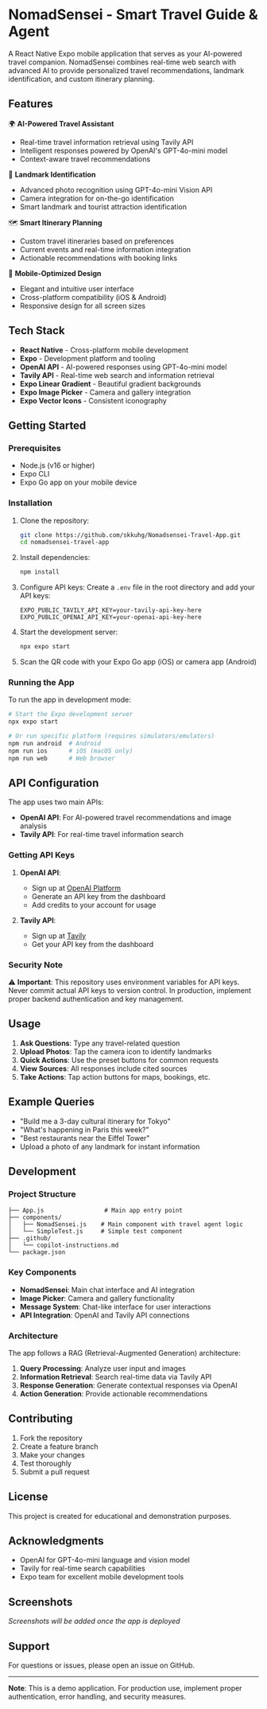 # NomadSensei - Smart Travel Guide & Agent

A React Native Expo mobile application that serves as your AI-powered travel companion. NomadSensei combines real-time web search with advanced AI to provide personalized travel recommendations, landmark identification, and custom itinerary planning.

## Features

🌍 **AI-Powered Travel Assistant**
- Real-time travel information retrieval using Tavily API
- Intelligent responses powered by OpenAI's GPT-4o-mini model
- Context-aware travel recommendations

📸 **Landmark Identification**
- Advanced photo recognition using GPT-4o-mini Vision API
- Camera integration for on-the-go identification
- Smart landmark and tourist attraction identification

🗺️ **Smart Itinerary Planning**
- Custom travel itineraries based on preferences
- Current events and real-time information integration
- Actionable recommendations with booking links

📱 **Mobile-Optimized Design**
- Elegant and intuitive user interface
- Cross-platform compatibility (iOS & Android)
- Responsive design for all screen sizes

## Tech Stack

- **React Native** - Cross-platform mobile development
- **Expo** - Development platform and tooling
- **OpenAI API** - AI-powered responses using GPT-4o-mini model
- **Tavily API** - Real-time web search and information retrieval
- **Expo Linear Gradient** - Beautiful gradient backgrounds
- **Expo Image Picker** - Camera and gallery integration
- **Expo Vector Icons** - Consistent iconography

## Getting Started

### Prerequisites

- Node.js (v16 or higher)
- Expo CLI
- Expo Go app on your mobile device

### Installation

1. Clone the repository:
   ```bash
   git clone https://github.com/skkuhg/Nomadsensei-Travel-App.git
   cd nomadsensei-travel-app
   ```

2. Install dependencies:
   ```bash
   npm install
   ```

3. Configure API keys:
   Create a `.env` file in the root directory and add your API keys:
   ```
   EXPO_PUBLIC_TAVILY_API_KEY=your-tavily-api-key-here
   EXPO_PUBLIC_OPENAI_API_KEY=your-openai-api-key-here
   ```

4. Start the development server:
   ```bash
   npx expo start
   ```

5. Scan the QR code with your Expo Go app (iOS) or camera app (Android)

### Running the App

To run the app in development mode:

```bash
# Start the Expo development server
npx expo start

# Or run specific platform (requires simulators/emulators)
npm run android  # Android
npm run ios      # iOS (macOS only)
npm run web      # Web browser
```

## API Configuration

The app uses two main APIs:

- **OpenAI API**: For AI-powered travel recommendations and image analysis
- **Tavily API**: For real-time travel information search

### Getting API Keys

1. **OpenAI API**: 
   - Sign up at [OpenAI Platform](https://platform.openai.com/)
   - Generate an API key from the dashboard
   - Add credits to your account for usage

2. **Tavily API**:
   - Sign up at [Tavily](https://tavily.com/)
   - Get your API key from the dashboard

### Security Note

⚠️ **Important**: This repository uses environment variables for API keys. Never commit actual API keys to version control. In production, implement proper backend authentication and key management.

## Usage

1. **Ask Questions**: Type any travel-related question
2. **Upload Photos**: Tap the camera icon to identify landmarks
3. **Quick Actions**: Use the preset buttons for common requests
4. **View Sources**: All responses include cited sources
5. **Take Actions**: Tap action buttons for maps, bookings, etc.

## Example Queries

- "Build me a 3-day cultural itinerary for Tokyo"
- "What's happening in Paris this week?"
- "Best restaurants near the Eiffel Tower"
- Upload a photo of any landmark for instant information

## Development

### Project Structure

```
├── App.js                 # Main app entry point
├── components/
│   ├── NomadSensei.js    # Main component with travel agent logic
│   └── SimpleTest.js     # Simple test component
├── .github/
│   └── copilot-instructions.md
└── package.json
```

### Key Components

- **NomadSensei**: Main chat interface and AI integration
- **Image Picker**: Camera and gallery functionality
- **Message System**: Chat-like interface for user interactions
- **API Integration**: OpenAI and Tavily API connections

### Architecture

The app follows a RAG (Retrieval-Augmented Generation) architecture:

1. **Query Processing**: Analyze user input and images
2. **Information Retrieval**: Search real-time data via Tavily API
3. **Response Generation**: Generate contextual responses via OpenAI
4. **Action Generation**: Provide actionable recommendations

## Contributing

1. Fork the repository
2. Create a feature branch
3. Make your changes
4. Test thoroughly
5. Submit a pull request

## License

This project is created for educational and demonstration purposes.

## Acknowledgments

- OpenAI for GPT-4o-mini language and vision model
- Tavily for real-time search capabilities
- Expo team for excellent mobile development tools

## Screenshots

*Screenshots will be added once the app is deployed*

## Support

For questions or issues, please open an issue on GitHub.

---

**Note**: This is a demo application. For production use, implement proper authentication, error handling, and security measures.

